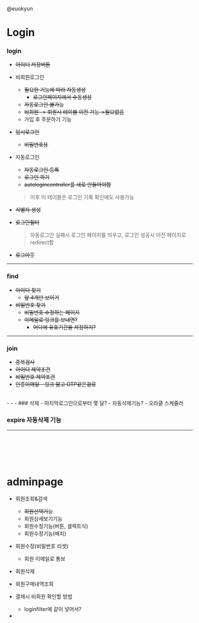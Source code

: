 @euokyun
# Login 

### login
- ~~아이디 저장버튼~~
- 비회원로그인
    - ~~필요한 기능에 따라 자동생성~~
        - ~~로그인페이지에서 수동생성~~
    - ~~자동로그인 불가능~~
    - ~~비회원 -> 회원시 테이블 이전 기능->필요없음~~
    - 가입 후 주문하기 기능
    
- ~~임시로그인~~
    - ~~비밀번호용~~
- 자동로그인
    - ~~자동로그인 등록~~
    - ~~로그인 하기~~
    - ~~autologincontroller를 새로 만들어야함~~
    <!-- - 로그인 성공시 lastused를 사용, 연장함 -->
    >이후 이 테이블은 로그인 기록 확인에도 사용가능
- ~~식별자 생성~~
- ~~로그인필터~~
    >자동로그인 실패시 로그인 페이지를 띄우고, 로그인 성공시 이전 페이지로 redirect함
- ~~로그아웃~~
- - -
### find
- ~~아이디 찾기~~
    - ~~앞 4개만 보이기~~
- ~~비밀번호 찾기~~
    - ~~비밀번호 수정하는 페이지~~
    - ~~이메일로 링크를 보내면?~~
      - ~~어디에 유효기간을 저장하지?~~
- - -
### join
- ~~중복검사~~
- ~~아이디 제약조건~~
- ~~비밀번호 제약조건~~
- ~~인증이메일 - 링크 말고 OTP같은걸로~~
<br>
- - -
### 삭제
- 마지막로그인으로부터 몇 달? 
- 자동삭제기능? - 오라클 스케쥴러

### expire 자동삭제 기능
- - -
<br><br><br><br>


# adminpage
- 회원조회&검색
    - ~~회원선택기능~~
    - 회원상세보기기능
    - 회원수정기능(버튼, 셀렉트식)
    - 회원수정기능(배치)

- 회원수정(비밀번호 리셋)
    - 회원 이메일로 통보
- 회원삭제

- 회원구매내역조회

- 결제시 비회원 확인할 방법
    - loginfilter에 같이 넣어서?

- 